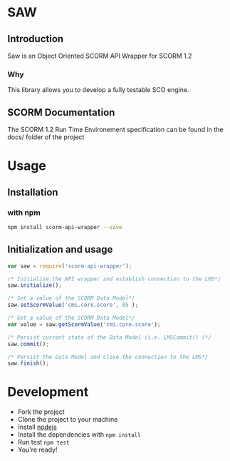 # SAW

## Introduction
Saw is an Object Oriented SCORM API Wrapper for SCORM 1.2
### Why
This library allows you to develop a fully testable SCO engine.
## SCORM Documentation
The SCORM 1.2 Run Time Environement specification can be found in the docs/ folder of the project
# Usage
## Installation
### with npm
```Bash
npm install scorm-api-wrapper --save
```
## Initialization and usage

```JavaScript
var saw = require('scorm-api-wrapper');

/* Initialize the API wrapper and establish connection to the LMS*/
saw.initialize();

/* Set a value of the SCORM Data Model*/
saw.setScormValue('cmi.core.score', 85 );

/* Get a value of the SCORM Data Model*/
var value = saw.getScormValue('cmi.core.score');

/* Persist current state of the Data Model (i.e. LMSCommit() )*/
saw.commit();

/* Persist the Data Model and close the connection to the LMS*/
saw.finish();

```

# Development

 * Fork the project
 * Clone the project to your machine
 * Install [nodejs](http://nodejs.org/)
 * Install the dependencies with ```npm install```
 * Run test ```npm test```
 * You're ready!


